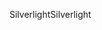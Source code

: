 <span data-ttu-id="6d9dc-101">Silverlight</span><span class="sxs-lookup"><span data-stu-id="6d9dc-101">Silverlight</span></span>